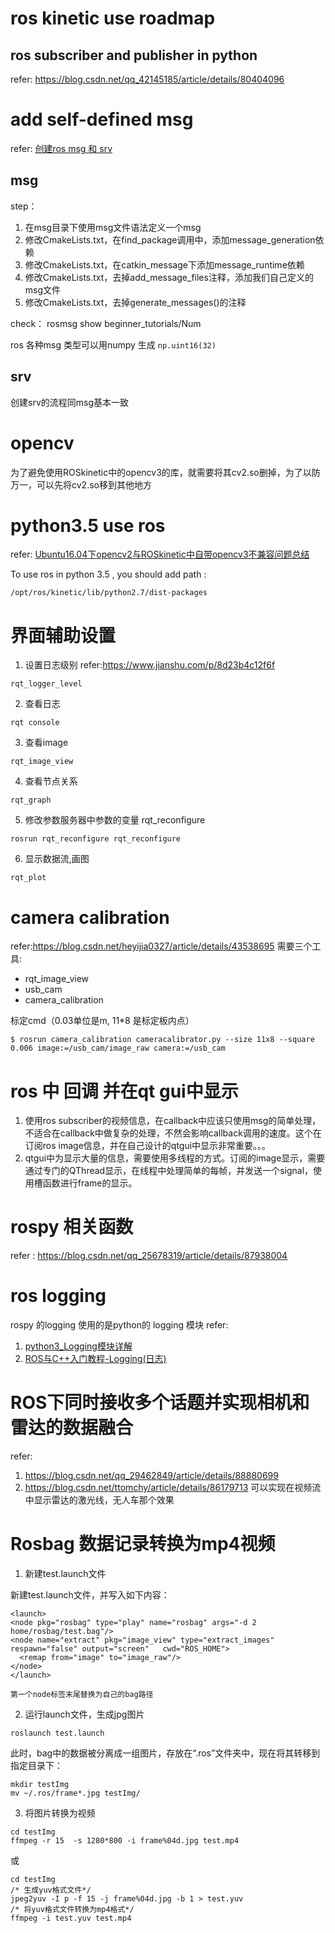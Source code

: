 # ros kinetic use roadmap 

## ros subscriber and publisher in python
refer: https://blog.csdn.net/qq_42145185/article/details/80404096
 
# add self-defined msg
refer: [创建ros msg 和 srv](https://blog.csdn.net/ab748998806/article/details/51188613 )
## msg
step：

   1.  在msg目录下使用msg文件语法定义一个msg
   2.  修改CmakeLists.txt，在find_package调用中，添加message_generation依赖
   3.  修改CmakeLists.txt，在catkin_message下添加message_runtime依赖
   4.  修改CmakeLists.txt，去掉add_message_files注释，添加我们自己定义的msg文件
   5.  修改CmakeLists.txt，去掉generate_messages()的注释

check：
rosmsg show beginner_tutorials/Num

ros 各种msg 类型可以用numpy 生成 `np.uint16(32)`

## srv
创建srv的流程同msg基本一致


# opencv 
为了避免使用ROSkinetic中的opencv3的库，就需要将其cv2.so删掉，为了以防万一，可以先将cv2.so移到其他地方

# python3.5 use ros
refer: [Ubuntu16.04下opencv2与ROSkinetic中自带opencv3不兼容问题总结](https://blog.csdn.net/qq_30460905/article/details/79845156)

To use ros in python 3.5 , you should add path :
```
/opt/ros/kinetic/lib/python2.7/dist-packages
```

# 界面辅助设置
1. 设置日志级别  refer:https://www.jianshu.com/p/8d23b4c12f6f
```
rqt_logger_level
```
2. 查看日志
```
rqt console
```
3. 查看image
```
rqt_image_view
```
4. 查看节点关系
```
rqt_graph
```
5. 修改参数服务器中参数的变量 rqt_reconfigure
```
rosrun rqt_reconfigure rqt_reconfigure
```
6. 显示数据流,画图
```
rqt_plot
```

# camera calibration
refer:https://blog.csdn.net/heyijia0327/article/details/43538695
需要三个工具:
* rqt_image_view
* usb_cam
* camera_calibration

标定cmd（0.03单位是m, 11*8 是标定板内点）
```
$ rosrun camera_calibration cameracalibrator.py --size 11x8 --square 0.006 image:=/usb_cam/image_raw camera:=/usb_cam
```

# ros 中 回调 并在qt gui中显示
1. 使用ros subscriber的视频信息，在callback中应该只使用msg的简单处理，不适合在callback中做复杂的处理，不然会影响callback调用的速度。这个在订阅ros image信息，并在自己设计的qtgui中显示非常重要。。。
2. qtgui中为显示大量的信息，需要使用多线程的方式。订阅的image显示，需要通过专门的QThread显示，在线程中处理简单的每帧，并发送一个signal，使用槽函数进行frame的显示。

# rospy 相关函数
refer : https://blog.csdn.net/qq_25678319/article/details/87938004

# ros logging
rospy 的logging 使用的是python的 logging 模块
refer: 
1. [python3_Logging模块详解](https://www.cnblogs.com/ranxf/p/7794240.html)
2. [ROS与C++入门教程-Logging(日志)](https://www.ncnynl.com/archives/201702/1299.html)

# ROS下同时接收多个话题并实现相机和雷达的数据融合
refer: 
1. https://blog.csdn.net/qq_29462849/article/details/88880699
2. https://blog.csdn.net/ttomchy/article/details/86179713
可以实现在视频流中显示雷达的激光线，无人车那个效果

# Rosbag 数据记录转换为mp4视频

1. 新建test.launch文件

新建test.launch文件，并写入如下内容：
```
<launch>
<node pkg="rosbag" type="play" name="rosbag" args="-d 2 home/rosbag/test.bag"/>
<node name="extract" pkg="image_view" type="extract_images" respawn="false" output="screen"   cwd="ROS_HOME">
  <remap from="image" to="image_raw"/>
</node>
</launch>
```
    第一个node标签末尾替换为自己的bag路径

2. 运行launch文件，生成jpg图片
```
roslaunch test.launch
```
此时，bag中的数据被分离成一组图片，存放在“.ros”文件夹中，现在将其转移到指定目录下：
```
mkdir testImg
mv ~/.ros/frame*.jpg testImg/
```
3. 将图片转换为视频
```
cd testImg
ffmpeg -r 15  -s 1280*800 -i frame%04d.jpg test.mp4
```
或
```
cd testImg
/* 生成yuv格式文件*/
jpeg2yuv -I p -f 15 -j frame%04d.jpg -b 1 > test.yuv
/* 将yuv格式文件转换为mp4格式*/
ffmpeg -i test.yuv test.mp4
```